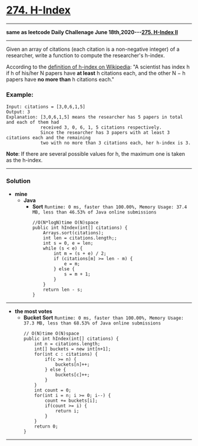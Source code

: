 # [274. H-Index](https://leetcode.com/problems/h-index/)

---

**same as leetcode Daily Challenage June 18th,2020---[275. H-Index II](https://github.com/103style/LeetCode/blob/master/Binary%20Search/275.%20H-Index%20II.md)**

---

Given an array of citations (each citation is a non-negative integer) of a researcher, write a function to compute the researcher's h-index.

According to the [definition of h-index on Wikipedia](https://en.wikipedia.org/wiki/H-index): "A scientist has index h if h of his/her N papers have **at least** h citations each, and the other N − h papers have **no more than** h citations each."

### Example:
```
Input: citations = [3,0,6,1,5]
Output: 3 
Explanation: [3,0,6,1,5] means the researcher has 5 papers in total and each of them had 
             received 3, 0, 6, 1, 5 citations respectively. 
             Since the researcher has 3 papers with at least 3 citations each and the remaining 
             two with no more than 3 citations each, her h-index is 3.
```

**Note**: If there are several possible values for h, the maximum one is taken as the h-index.

---

### Solution
* **mine**
  * **Java**
    * **Sort** `Runtime: 0 ms, faster than 100.00%, Memory Usage: 37.4 MB, less than 46.53% of Java online submissions`
      ```
      //O(N*logN)time O(N)space
      public int hIndex(int[] citations) {
          Arrays.sort(citations);
          int len = citations.length;;
          int s = 0, e = len;
          while (s < e) {
              int m = (s + e) / 2;
              if (citations[m] >= len - m) {
                  e = m;
              } else {
                  s = m + 1;
              }
          }
          return len - s;
      }
      ```
  
  
---

* **the most votes**
  * **Bucket Sort** `Runtime: 0 ms, faster than 100.00%, Memory Usage: 37.3 MB, less than 68.53% of Java online submissions`
    ```
    // O(N)time O(N)space
    public int hIndex(int[] citations) {
        int n = citations.length;
        int[] buckets = new int[n+1];
        for(int c : citations) {
            if(c >= n) {
                buckets[n]++;
            } else {
                buckets[c]++;
            }
        }
        int count = 0;
        for(int i = n; i >= 0; i--) {
            count += buckets[i];
            if(count >= i) {
                return i;
            }
        }
        return 0;
    }
    ```


----
